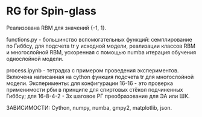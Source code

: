 # RG for Spin-glass

Реализована RBM для значений {-1, 1}.

functions.py - большинство вспомогательных функций: семплирование по Гиббсу, для подсчета tr у исходной модели, реализации классов RBM и многослойной RBM, ускоренная с помощью numba итерация обучения однослойной модели.

process.ipynb - тетрадка с примером проведения экспериментов. Включена написанная на cython функция подсчета tr для многослойной модели. Эксперименты: для конфигурации 16-16 - это проверка применимости рбм в принципе для спиртовых стёкол подчиненных Гиббсу; для 16-8-4-2 - 3х шаговое РГ преобразование для ЭА или ШК.

ЗАВИСИМОСТИ: Cython, numpy, numba, gmpy2, matplotlib, json.
